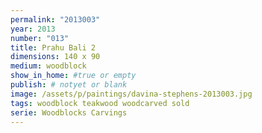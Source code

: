```yaml
---
permalink: "2013003"
year: 2013
number: "013"
title: Prahu Bali 2
dimensions: 140 x 90
medium: woodblock
show_in_home: #true or empty
publish: # notyet or blank
image: /assets/p/paintings/davina-stephens-2013003.jpg
tags: woodblock teakwood woodcarved sold
serie: Woodblocks Carvings
---
```

